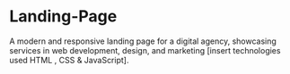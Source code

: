 # Landing-Page
A modern and responsive landing page for a digital agency, showcasing services in web development, design, and marketing [insert technologies used HTML , CSS & JavaScript].
